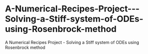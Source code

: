 # A-Numerical-Recipes-Project---Solving-a-Stiff-system-of-ODEs-using-Rosenbrock-method
A Numerical Recipes Project - Solving a Stiff system of  ODEs using Rosenbrock method
